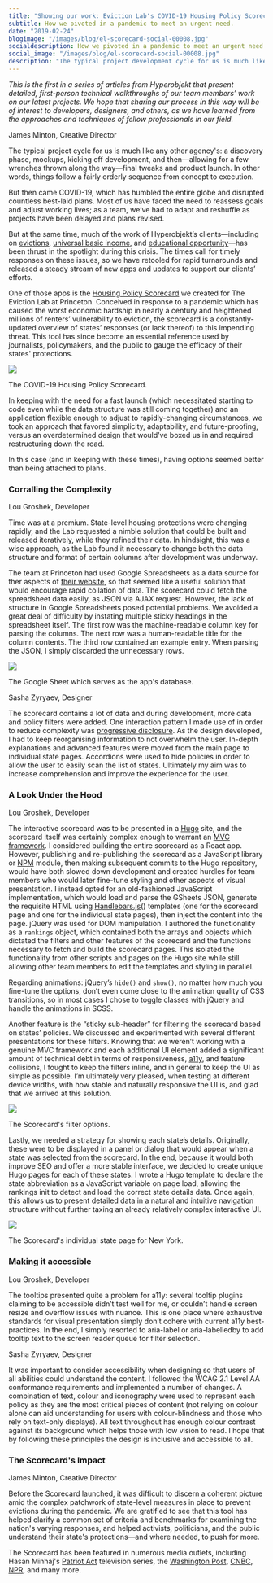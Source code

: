 ```yaml
---
title: "Showing our work: Eviction Lab's COVID-19 Housing Policy Scorecard"
subtitle: How we pivoted in a pandemic to meet an urgent need.
date: "2019-02-24"
blogimage: "/images/blog/el-scorecard-social-00008.jpg"
socialdescription: How we pivoted in a pandemic to meet an urgent need.
social_image: "/images/blog/el-scorecard-social-00008.jpg"
description: "The typical project development cycle for us is much like any other agency's: a discovery phase, mockups, kicking off development, and then—allowing for a few wrenches thrown along the way—final tweaks and product launch. In other words, the work follows a fairly orderly sequence from concept to execution. But then came COVID-19." 
---
```

<i class="blogintro">This is the first in a series of articles from Hyperobjekt that present detailed, first-person technical walkthroughs of our team members’ work on our latest projects. We hope that sharing our process in this way will be of interest to developers, designers, and others, as we have learned from the approaches and techniques of fellow professionals in our field.</i>
 

<span class="speaker">James Minton, Creative Director</span>

The typical project cycle for us is much like any other agency's: a discovery phase, mockups, kicking off development, and then—allowing for a few wrenches thrown along the way—final tweaks and product launch. In other words, things follow a fairly orderly sequence from concept to execution.

But then came COVID-19, which has humbled the entire globe and disrupted countless best-laid plans. Most of us have faced the need to reassess goals and adjust working lives; as a team, we’ve had to adapt and reshuffle as projects have been delayed and plans revised. 

But at the same time, much of the work of Hyperobjekt’s clients—including on <a href="https://evictionlab.org/" target="_blank">evictions</a>, <a href="https://basicincome.stanford.edu" target="_blank">universal basic income</a>, and <a href="https://edopportunity.org" target="_blank">educational opportunity</a>—has been thrust in the spotlight during this crisis. The times call for timely responses on these issues, so we have retooled for rapid turnarounds and released a steady stream of new apps and updates to support our clients’ efforts.

One of those apps is the <a href="https://evictionlab.org/covid-policy-scorecard" target="_blank">Housing Policy Scorecard</a> we created for The Eviction Lab at Princeton. Conceived in response to a pandemic which has caused the worst economic hardship in nearly a century and heightened millions of renters’ vulnerability to eviction, the scorecard is a constantly-updated overview of states’ responses (or lack thereof) to this impending threat. This tool has since become an essential reference used by journalists, policymakers, and the public to gauge the efficacy of their states' protections.

<img src="/images/blog/scorecard-app.jpg" />
<p class="blogcaption text-center">The COVID-19 Housing Policy Scorecard.</p>

In keeping with the need for a fast launch (which necessitated starting to code even while the data structure was still coming together) and an application flexible enough to adjust to rapidly-changing circumstances, we took an approach that favored simplicity, adaptability, and future-proofing, versus an overdetermined design that would’ve boxed us in and required restructuring down the road. 

<p class="pb-8">In this case (and in keeping with these times), having options seemed better than being attached to plans. </p>


</div>
</div>
<div class="row alt-bg2 mx-0 px-3">
<div class="col-xs-12 col-md-10 col-lg-9 col-xl-8 mx-auto">

<h3 class="pt-6">Corralling the Complexity</h3>

<span class="speaker">Lou Groshek, Developer</span> 

Time was at a premium. State-level housing protections were changing rapidly, and the Lab requested a nimble solution that could be built and released iteratively, while they refined their data. In hindsight, this was a wise approach, as the Lab found it necessary to change both the data structure and format of certain columns after development was underway.

The team at Princeton had used Google Spreadsheets as a data source for ther aspects of [their website](https://evictionlab.org), so that seemed like a useful solution that would encourage rapid collation of data. The scorecard could fetch the spreadsheet data easily, as JSON via AJAX request. However, the lack of structure in Google Spreadsheets posed potential problems. We avoided a great deal of difficulty by instating multiple sticky headings in the spreadsheet itself. The first row was the machine-readable column key for parsing the columns. The next row was a human-readable title for the column contents. The third row contained an example entry. When parsing the JSON, I simply discarded the unnecessary rows. 



<img class="alt-border" src="/images/blog/scorecard-sheet.jpg" />
<p class="blogcaption text-center">The Google Sheet which serves as the app's database.</p>

<span class="speaker">Sasha Zyryaev, Designer</span>  

<p class="pb-8">The scorecard contains a lot of data and during development, more data and policy filters were added. One interaction pattern I made use of in order to reduce complexity was <a href="https://www.nngroup.com/articles/progressive-disclosure/" target="_blank">progressive disclosure</a>. As the design developed, I had to keep reorganising information to not overwhelm the user. In-depth explanations and advanced features were moved from the main page to individual state pages. Accordions were used to hide policies in order to allow the user to easily scan the list of states. Ultimately my aim was to increase comprehension and improve the experience for the user.</p>

</div>
</div>

<div class="row mx-0 px-3">
<div class="col-xs-12 col-md-10 col-lg-9 col-xl-8 mx-auto">

<h3 class="pt-5">A Look Under the Hood</h3>

<span class="speaker">Lou Groshek, Developer</span> 

The interactive scorecard was to be presented in a <a href="https://gohugo.io" target="_blank">Hugo</a> site, and the scorecard itself was certainly complex enough to warrant an <a href="https://www.guru99.com/mvc-tutorial.html" target="_blank">MVC framework</a>. I considered building the entire scorecard as a React app. However, publishing and re-publishing the scorecard as a JavaScript library or <a href="https://www.npmjs.com/" target="_blank">NPM</a> module, then making subsequent commits to the Hugo repository, would have both slowed down development and created hurdles for team members who would later fine-tune styling and other aspects of visual presentation. I instead opted for an old-fashioned JavaScript implementation, which would load and parse the GSheets JSON, generate the requisite HTML using <a href="https://handlebarsjs.com/" target="_blank">Handlebars.js</a>() templates (one for the scorecard page and one for the individual state pages), then inject the content into the page.  jQuery was used for DOM manipulation. I authored the functionality as a `rankings` object, which contained both the arrays and objects which dictated the filters and other features of the scorecard and the functions necessary to fetch and build the scorecard pages. This isolated the functionality from other scripts and pages on the Hugo site while still allowing other team members to edit the templates and styling in parallel. 

Regarding animations: jQuery’s `hide()` and `show()`, no matter how much you fine-tune the options, don’t even come close to the animation quality of CSS transitions, so in most cases I chose to toggle classes with jQuery and handle the animations in SCSS.

Another feature is the “sticky sub-header” for filtering the scorecard based on states’ policies. We discussed and experimented with several different presentations for these filters. Knowing that we weren’t working with a genuine MVC framework and each additional UI element added a significant amount of technical debt in terms of responsiveness, <a href="https://www.a11yproject.com/" target="_blank">a11y</a>, and feature collisions, I fought to keep the filters inline, and in general to keep the UI as simple as possible. I’m ultimately very pleased, when testing at different device widths, with how stable and naturally responsive the UI is, and glad that we arrived at this solution.

<img class="" src="/images/blog/scorecard-filters.jpg" />
<p class="blogcaption text-center">The Scorecard's filter options.</p>

Lastly, we needed a strategy for showing each state’s details. Originally, these were to be displayed in a panel or dialog that would appear when a state was selected from the scorecard. In the end, because it would both improve SEO and offer a more stable interface, we decided to create unique Hugo pages for each of these states. I wrote a Hugo template to declare the state abbreviation as a JavaScript variable on page load, allowing the rankings init to detect and load the correct state details data. Once again, this allows us to present detailed data in a natural and intuitive navigation structure without further taxing an already relatively complex interactive UI.

<img class="" src="/images/blog/scorecard-page.jpg" />
<p class="blogcaption text-center pb-6">The Scorecard's individual state page for New York.</p>

</div>
</div>

<div class="row alt-bg2 mx-0 px-3">
<div class="col-xs-12 col-md-10 col-lg-9 col-xl-8 mx-auto">

<h3 class="pt-5">Making it accessible</h3>

<span class="speaker">Lou Groshek, Developer</span> 

The tooltips presented quite a problem for a11y: several tooltip plugins claiming to be accessible didn’t test well for me, or couldn’t handle screen resize and overflow issues with nuance. This is one place where exhaustive standards for visual presentation simply don’t cohere with current a11y best-practices. In the end, I simply resorted to aria-label or aria-labelledby to add tooltip text to the screen reader queue for filter selection.

<span class="speaker">Sasha Zyryaev, Designer</span> 

<p class="pb-8">It was important to consider accessibility when designing so that users of all abilities could understand the content. I followed the WCAG 2.1 Level AA conformance requirements and implemented a number of changes. A combination of text, colour and iconography were used to represent each policy as they are the most critical pieces of content (not relying on colour alone can aid understanding for users with colour-blindness and those who rely on text-only displays). All text throughout has enough colour contrast against its background which helps those with low vision to read. I hope that by following these principles the design is inclusive and accessible to all.</p>

</div>
</div>

<div class="row mx-0 px-3">
<div class="col-xs-12 col-md-10 col-lg-9 col-xl-8 mx-auto">

<h3 class="pt-5">The Scorecard's Impact</h3>

<span class="speaker">James Minton, Creative Director</span>

Before the Scorecard launched, it was difficult to discern a coherent picture amid the complex patchwork of state-level measures in place to prevent evictions during the pandemic. We are gratified to see that this tool has helped clarify a common set of criteria and benchmarks for examining the nation's varying responses, and helped activists, politicians, and the public understand their state's protections—and where needed, to push for more.

The Scorecard has been featured in numerous media outlets, including Hasan Minhaj's <a href="https://www.dontgetkickedout.com/" target="_blank">Patriot Act</a> television series, the <a href="https://www.washingtonpost.com/nation/2020/04/29/which-states-are-doing-better-job-protecting-renters-being-evicted-during-coronavirus-pandemic/?arc404=true" target="_blank">Washington Post</a>, <a href="https://www.cnbc.com/2020/06/19/when-extra-unemployment-benefits-and-other-coronavirus-protections-end.html" target="_blank">CNBC</a>, <a href="https://www.npr.org/2020/05/01/848247228/rent-is-due-today-but-millions-of-americans-wont-be-paying" target="_blank">NPR</a>, and many more.


</div>
</div>
